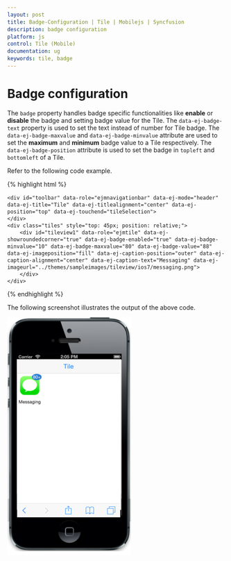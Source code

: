 ```yaml
---
layout: post
title: Badge-Configuration | Tile | Mobilejs | Syncfusion
description: badge configuration
platform: js
control: Tile (Mobile)
documentation: ug
keywords: tile, badge
---
```


# Badge configuration

The `badge` property handles badge specific functionalities like **enable** or **disable** the badge and setting badge value for the Tile. The `data-ej-badge-text` property is used to set the text instead of number for Tile badge. The `data-ej-badge-maxvalue` and `data-ej-badge-minvalue` attribute are used to set the **maximum** and **minimum** badge value to a Tile respectively. The `data-ej-badge-position` attribute is used to set the badge in `topleft` and `bottomleft` of a Tile.

Refer to the following code example.

{% highlight html %}

    <div id="toolbar" data-role="ejmnavigationbar" data-ej-mode="header" data-ej-title="Tile" data-ej-titlealignment="center" data-ej-position="top" data-ej-touchend="tileSelection">
    </div>
    <div class="tiles" style="top: 45px; position: relative;">
        <div id="tileview1" data-role="ejmtile" data-ej-showroundedcorner="true" data-ej-badge-enabled="true" data-ej-badge-minvalue="10" data-ej-badge-maxvalue="80" data-ej-badge-value="88" data-ej-imageposition="fill" data-ej-caption-position="outer" data-ej-caption-alignment="center" data-ej-caption-text="Messaging" data-ej-imageurl="../themes/sampleimages/tileview/ios7/messaging.png">
        </div>
    </div>


{% endhighlight %}

The following screenshot illustrates the output of the above code.

![](badge-configuration_images\badge-configuration_img1.png)

